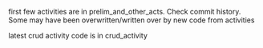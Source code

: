 first few activities are in prelim_and_other_acts. Check commit history. Some may have been overwritten/written over by new code from activities

latest crud activity code is in crud_activity
